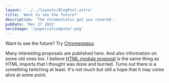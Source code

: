 ```yaml
---
layout: '../../layouts/BlogPost.astro'
title: 'Want to see the future?'
description: 'The chromestatus got you covered.'
pubDate: 'Dec 27 2022'
heroImage: '/papercutcomputer.png'
---
```


Want to see the future? Try [Chromestatus](https://chromestatus.com/features)

Many interesting proposals are published here. And also information on some old ones too. I believe [HTML module proposal](https://chromestatus.com/feature/4854408103854080) is the same thing as HTML imports that I thought was done and burried. Turns out there is a something twitching at least. It's not much but still a hope that it may come alive at some point.
